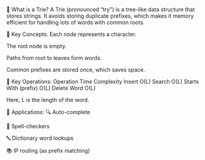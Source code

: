 🔹 What is a Trie?
A Trie (pronounced “try”) is a tree-like data structure that stores strings. It avoids storing duplicate prefixes, which makes it memory efficient for handling lots of words with common roots.

🔹 Key Concepts:
Each node represents a character.

The root node is empty.

Paths from root to leaves form words.

Common prefixes are stored once, which saves space.

🔹 Key Operations:
Operation Time Complexity
Insert O(L)
Search O(L)
Starts With (prefix) O(L)
Delete Word O(L)

Here, L is the length of the word.

🔹 Applications:
🔍 Auto-complete

🔐 Spell-checkers

🔤 Dictionary word lookups

📚 IP routing (as prefix matching)
